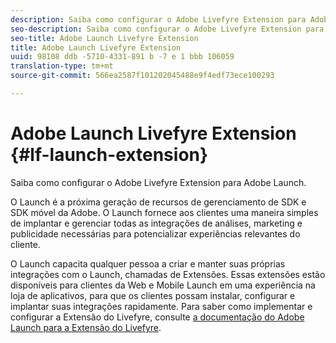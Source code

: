 ```yaml
---
description: Saiba como configurar o Adobe Livefyre Extension para Adobe Launch.
seo-description: Saiba como configurar o Adobe Livefyre Extension para Adobe Launch.
seo-title: Adobe Launch Livefyre Extension
title: Adobe Launch Livefyre Extension
uuid: 98108 ddb -5710-4331-891 b -7 e 1 bbb 106059
translation-type: tm+mt
source-git-commit: 566ea2587f101202045488e9f4edf73ece100293

---
```


# Adobe Launch Livefyre Extension {#lf-launch-extension}

Saiba como configurar o Adobe Livefyre Extension para Adobe Launch.

O Launch é a próxima geração de recursos de gerenciamento de SDK e SDK móvel da Adobe. O Launch fornece aos clientes uma maneira simples de implantar e gerenciar todas as integrações de análises, marketing e publicidade necessárias para potencializar experiências relevantes do cliente.

O Launch capacita qualquer pessoa a criar e manter suas próprias integrações com o Launch, chamadas de Extensões. Essas extensões estão disponíveis para clientes da Web e Mobile Launch em uma experiência na loja de aplicativos, para que os clientes possam instalar, configurar e implantar suas integrações rapidamente. Para saber como implementar e configurar a Extensão do Livefyre, consulte [a documentação do Adobe Launch para a Extensão do Livefyre](https://docs.adobelaunch.com/extension-reference/web/adobe-livefyre-extension).
